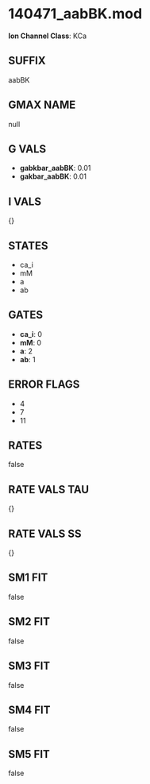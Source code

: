 # 140471_aabBK.mod

**Ion Channel Class**: KCa

## SUFFIX

aabBK

## GMAX NAME

null

## G VALS

- **gabkbar_aabBK**: 0.01
- **gakbar_aabBK**: 0.01

## I VALS

{}

## STATES

- ca_i
- mM
- a
- ab

## GATES

- **ca_i**: 0
- **mM**: 0
- **a**: 2
- **ab**: 1

## ERROR FLAGS

- 4
- 7
- 11

## RATES

false

## RATE VALS TAU

{}

## RATE VALS SS

{}

## SM1 FIT

false

## SM2 FIT

false

## SM3 FIT

false

## SM4 FIT

false

## SM5 FIT

false
